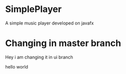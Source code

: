 # SimplePlayer
A simple music player developed on javafx

Changing in master branch
=======
Hey i am changing it in ui branch

hello world
